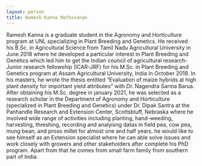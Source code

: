 ```yaml
---
layout: person
title: Ramesh Kanna Mathivanan 
---
```


Ramesh Kanna is a graduate student in the Agronomy and Horticulture program at UNL specializing in Plant Breeding and Genetics. He received his B.Sc. in Agricultural Science from Tamil Nadu Agricultural University in June 2018 where he developed a particular interest in Plant Breeding and Genetics which led him to get the Indian council of agricultural research-Junior research fellowship (ICAR-JRF) for his M.Sc. in Plant Breeding and Genetics program at Assam Agricultural University, India in October 2018. In his masters, he wrote the thesis entitled “Evaluation of maize hybrids at high plant density for important yield attributes” with Dr. Nagendra Sarma Barua. After obtaining his M.Sc. degree in january 2021, he was selected as a research scholar in the Department of Agronomy and Horticulture (specialized in Plant Breeding and Genetics) under Dr. Dipak Santra at the Panhandle Research and Extension Center, Scottsbluff, Nebraska where he involved wide range of activities including planting, hand-weeding, harvesting, threshing, recording and analyisng datas in field pea, cow pea, mung bean, and proso millet for almost one and half years. he would like to see himself as an Extension specialist where he can able solve issues and work closely with growers and other stakeholders after complete his PhD program. Apart from that he comes from small farm family from southern part of India.

